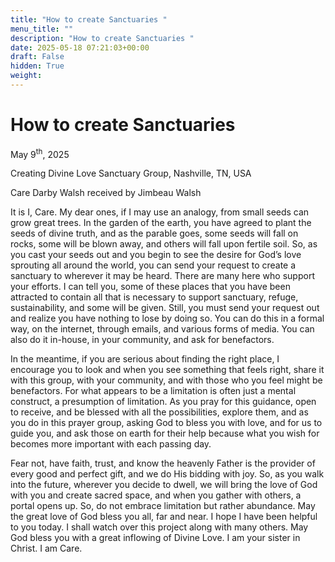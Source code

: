 ```yaml
---
title: "How to create Sanctuaries "
menu_title: ""
description: "How to create Sanctuaries "
date: 2025-05-18 07:21:03+00:00
draft: False
hidden: True
weight:
---
```

# How to create Sanctuaries 

May 9<sup>th</sup>, 2025

Creating Divine Love Sanctuary Group, Nashville, TN, USA

Care Darby Walsh received by Jimbeau Walsh

It is I, Care. My dear ones, if I may use an analogy, from small seeds can grow great trees. In the garden of the earth, you have agreed to plant the seeds of divine truth, and as the parable goes, some seeds will fall on rocks, some will be blown away, and others will fall upon fertile soil. So, as you cast your seeds out and you begin to see the desire for God’s love sprouting all around the world, you can send your request to create a sanctuary to wherever it may be heard. There are many here who support your efforts. I can tell you, some of these places that you have been attracted to contain all that is necessary to support sanctuary, refuge, sustainability, and some will be given. Still, you must send your request out and realize you have nothing to lose by doing so. You can do this in a formal way, on the internet, through emails, and various forms of media. You can also do it in-house, in your community, and ask for benefactors.

In the meantime, if you are serious about finding the right place, I encourage you to look and when you see something that feels right, share it with this group, with your community, and with those who you feel might be benefactors. For what appears to be a limitation is often just a mental construct, a presumption of limitation. As you pray for this guidance, open to receive, and be blessed with all the possibilities, explore them, and as you do in this prayer group, asking God to bless you with love, and for us to guide you, and ask those on earth for their help because what you wish for becomes more important with each passing day.

Fear not, have faith, trust, and know the heavenly Father is the provider of every good and perfect gift, and we do His bidding with joy. So, as you walk into the future, wherever you decide to dwell, we will bring the love of God with you and create sacred space, and when you gather with others, a portal opens up. So, do not embrace limitation but rather abundance. May the great love of God bless you all, far and near. I hope I have been helpful to you today. I shall watch over this project along with many others. May God bless you with a great inflowing of Divine Love. I am your sister in Christ. I am Care.
